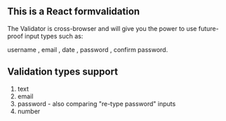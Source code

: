 ## This is a React formvalidation

<p>The Validator is cross-browser and will give you the power to use future-proof input types such as:
</p>
username , email , date , password , confirm password.

## Validation types support
<ol>
<li> text</li>
<li> email</li>
<li> password - also comparing "re-type password" inputs</li>
<li> number</li>
 <!-- number
 date
 time
 uRL
 search
 file
 tel
 checkbox
 select
 textarea
 hidden – can also have the ‘required’ attribute -->
</li>
</ol>
